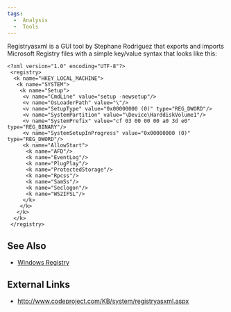 ```yaml
---
tags:
  -  Analysis
  -  Tools
---
```

Registryasxml is a GUI tool by Stephane Rodriguez that exports and
imports Microsoft Registry files with a simple key/value syntax that
looks like this:

    <?xml version="1.0" encoding="UTF-8"?>
     <registry>
      <k name="HKEY_LOCAL_MACHINE">
       <k name="SYSTEM">
        <k name="Setup">
         <v name="CmdLine" value="setup -newsetup"/>
         <v name="OsLoaderPath" value="\"/>
         <v name="SetupType" value="0x00000000 (0)" type="REG_DWORD"/>
         <v name="SystemPartition" value="\Device\HarddiskVolume1"/>
         <v name="SystemPrefix" value="cf 03 00 00 00 a0 3d e0" type="REG_BINARY"/>
         <v name="SystemSetupInProgress" value="0x00000000 (0)" type="REG_DWORD"/>
         <k name="AllowStart">
          <k name="AFD"/>
          <k name="EventLog"/>
          <k name="PlugPlay"/>
          <k name="ProtectedStorage"/>
          <k name="Rpcss"/>
          <k name="SamSs"/>
          <k name="Seclogon"/>
          <k name="WS2IFSL"/>
         </k>
        </k>
       </k>
      </k>
     </registry>

## See Also

- [Windows Registry](windows_registry.md)

## External Links

- <http://www.codeproject.com/KB/system/registryasxml.aspx>
